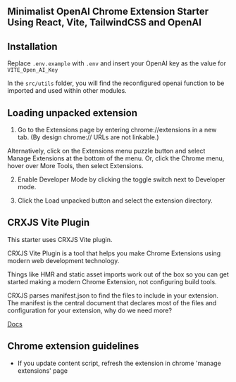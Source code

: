## Minimalist OpenAI Chrome Extension Starter Using React, Vite, TailwindCSS and OpenAI

## Installation

Replace `.env.example` with `.env` and insert your OpenAI key as the value for `VITE_Open_AI_Key`

In the `src/utils` folder, you will find the reconfigured openai function to be imported and used within other modules.

## Loading unpacked extension

1. Go to the Extensions page by entering chrome://extensions in a new tab. (By design chrome:// URLs are not linkable.)

Alternatively, click on the Extensions menu puzzle button and select Manage Extensions at the bottom of the menu.
Or, click the Chrome menu, hover over More Tools, then select Extensions.

2. Enable Developer Mode by clicking the toggle switch next to Developer mode.

3. Click the Load unpacked button and select the extension directory.

## CRXJS Vite Plugin

This starter uses CRXJS Vite plugin.

CRXJS Vite Plugin is a tool that helps you make Chrome Extensions using modern web development technology.

Things like HMR and static asset imports work out of the box so you can get started making a modern Chrome Extension, not configuring build tools.

CRXJS parses manifest.json to find the files to include in your extension. The manifest is the central document that declares most of the files and configuration for your extension, why do we need more?

[Docs](https://crxjs.dev/vite-plugin/)

## Chrome extension guidelines

- If you update content script, refresh the extension in chrome 'manage extensions' page
